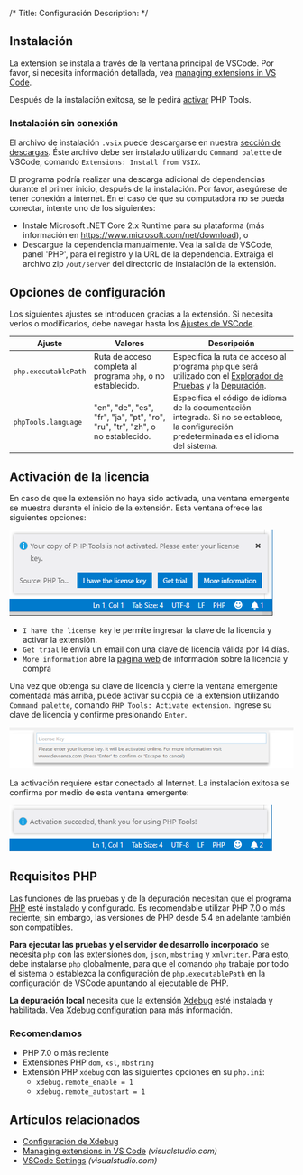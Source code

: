 /*
Title: Configuración
Description: 
*/

## Instalación

La extensión se instala a través de la ventana principal de VSCode. Por favor, si necesita información detallada, vea [managing extensions in VS Code](https://code.visualstudio.com/docs/editor/extension-gallery).

Después de la instalación exitosa, se le pedirá [activar](#license-activation) PHP Tools.

### Instalación sin conexión

El archivo de instalación `.vsix` puede descargarse en nuestra [sección de descargas](https://www.devsense.com/download#vscode). Éste  archivo debe ser instalado utilizando `Command palette` de VSCode, comando `Extensions: Install from VSIX`.

El programa podría realizar una descarga adicional de dependencias durante el primer inicio, después de la instalación. Por favor, asegúrese de tener conexión a internet. En el caso de que su computadora no se pueda conectar, intente uno de los siguientes:

- Instale Microsoft .NET Core 2.x Runtime para su plataforma (más información en https://www.microsoft.com/net/download), o
- Descargue la dependencia manualmente. Vea la salida de VSCode, panel 'PHP', para el registro y la URL de la dependencia. Extraiga el archivo zip `/out/server` del directorio de instalación de la extensión.

## Opciones de configuración

Los siguientes ajustes se introducen gracias a la extensión. Si necesita verlos o modificarlos, debe navegar hasta los [Ajustes de VSCode](https://code.visualstudio.com/docs/getstarted/settings).

Ajuste | Valores | Descripción
---     | ---    | ---
`php.executablePath` | Ruta de acceso completa al programa `php`, o no establecido. | Especifica la ruta de acceso al programa `php` que será utilizado con el [Explorador de Pruebas](test-explorer) y la [Depuración](debug).
`phpTools.language` | "en", "de", "es", "fr", "ja", "pt", "ro", "ru", "tr", "zh", o no establecido. | Especifica el código de idioma de la documentación integrada. Si no se establece, la configuración predeterminada es el idioma del sistema.

## Activación de la licencia

En caso de que la extensión no haya sido activada, una ventana emergente se muestra durante el inicio de la extensión. Esta ventana ofrece las siguientes opciones: 

![Activate PHP Tools](imgs/activate-phptools-vscode.png)

- `I have the license key` le permite ingresar la clave de la licencia y activar la extensión.
- `Get trial` le envía un email con una clave de licencia válida por 14 días.
- `More information` abre la [página web](https://www.devsense.com/purchase) de información sobre la licencia y compra

Una vez que obtenga su clave de licencia y cierre la ventana emergente comentada más arriba, puede activar su copia de la extensión utilizando `Command palette`, comando `PHP Tools: Activate extension`. Ingrese su clave de licencia y confirme presionando `Enter`.

![Enter License Key](imgs/enter-license-key.png)

La activación requiere estar conectado al Internet. La instalación exitosa se confirma por medio de esta ventana emergente:

![Enter License Key](imgs/activation-succeeded-vscode.png)

## Requisitos PHP 

Las funciones de las pruebas y de la depuración necesitan que el programa [PHP](https://secure.php.net/) esté instalado y configurado. Es recomendable utilizar PHP 7.0 o más reciente; sin embargo, las versiones de PHP desde 5.4 en adelante también son compatibles.

**Para ejecutar las pruebas y el servidor de desarrollo incorporado** se necesita `php` con las extensiones  `dom`, `json`, `mbstring` y `xmlwriter`. Para esto, debe instalarse `php` globalmente, para que el comando `php` trabaje por todo el sistema o establezca la configuración de `php.executablePath` en la configuración de VSCode apuntando al ejecutable de PHP.

**La depuración local** necesita que la extensión [Xdebug](https://xdebug.org/) esté instalada y habilitada. Vea [Xdebug configuration](debug/xdebug) para más información.

### Recomendamos

- PHP 7.0 o más reciente
- Extensiones PHP `dom`, `xsl`, `mbstring`
- Extensión PHP `xdebug` con las siguientes opciones en su `php.ini`:
  - `xdebug.remote_enable = 1`
  - `xdebug.remote_autostart = 1`

## Artículos relacionados

- [Configuración de Xdebug](debug/xdebug)
- [Managing extensions in VS Code](https://code.visualstudio.com/docs/editor/extension-gallery) *(visualstudio.com)*
- [VSCode Settings](https://code.visualstudio.com/docs/getstarted/settings) *(visualstudio.com)*
